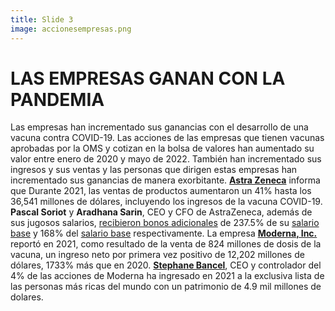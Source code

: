 ```yaml
---
title: Slide 3
image: accionesempresas.png
---
```


# LAS EMPRESAS GANAN CON LA PANDEMIA

Las empresas han incrementado sus ganancias con el desarrollo de una vacuna contra COVID-19. Las acciones de las empresas que tienen vacunas aprobadas por la OMS y cotizan en la bolsa de valores han aumentado su valor entre enero de 2020 y mayo de 2022.  También han incrementado sus ingresos y sus ventas y las personas que dirigen estas empresas han incrementado sus ganancias de manera exorbitante. **[Astra Zeneca](https://www.sec.gov/ix?doc=/Archives/edgar/data/0000901832/000110465922025720/azn-20211231x20f.htm)** informa que Durante 2021, las ventas de productos aumentaron un 41% hasta los 36,541 millones de dólares, incluyendo los ingresos de la vacuna COVID-19. **Pascal Soriot** y **Aradhana Sarin**, CEO y CFO de AstraZeneca, además de sus jugosos salarios, [recibieron bonos adicionales](https://www.astrazeneca.com/content/dam/az/Investor_Relations/annual-report-2021/pdf/AstraZeneca_AR_2021.pdf) de 237.5% de su [salario base](https://www.sec.gov/Archives/edgar/data/901832/000095010317002275/dp73779_ex0403.htm) y 168% del [salario base](https://www.sec.gov/Archives/edgar/data/0000901832/000110465922025720/azn-20211231xex4d2.htm) respectivamente. La empresa **[Moderna, Inc.](https://www.sec.gov/ix?doc=/Archives/edgar/data/1682852/000168285222000012/mrna-20211231.htm)** reportó en 2021, como resultado de la venta de 824 millones de dosis de la vacuna, un ingreso neto por primera vez positivo de 12,202 millones de dólares,  1733% más que en 2020. **[Stephane Bancel](https://www.forbes.com/profile/stephane-bancel/?list=rtb/&sh=7308a27e3742)**, CEO y controlador del 4% de las acciones de Moderna ha ingresado en 2021 a la exclusiva lista de las personas más ricas del mundo con un patrimonio de 4.9 mil millones de dolares.
